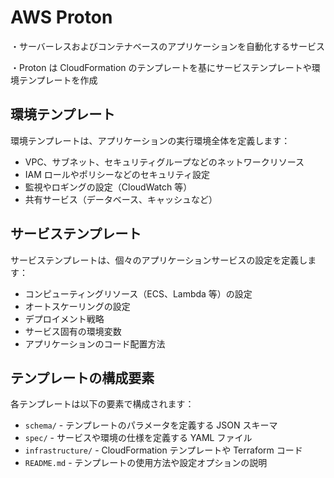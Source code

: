 # AWS Proton

・サーバーレスおよびコンテナベースのアプリケーションを自動化するサービス

・Proton は CloudFormation のテンプレートを基にサービステンプレートや環境テンプレートを作成

## 環境テンプレート

環境テンプレートは、アプリケーションの実行環境全体を定義します：

- VPC、サブネット、セキュリティグループなどのネットワークリソース
- IAM ロールやポリシーなどのセキュリティ設定
- 監視やロギングの設定（CloudWatch 等）
- 共有サービス（データベース、キャッシュなど）

## サービステンプレート

サービステンプレートは、個々のアプリケーションサービスの設定を定義します：

- コンピューティングリソース（ECS、Lambda 等）の設定
- オートスケーリングの設定
- デプロイメント戦略
- サービス固有の環境変数
- アプリケーションのコード配置方法

## テンプレートの構成要素

各テンプレートは以下の要素で構成されます：

- `schema/` - テンプレートのパラメータを定義する JSON スキーマ
- `spec/` - サービスや環境の仕様を定義する YAML ファイル
- `infrastructure/` - CloudFormation テンプレートや Terraform コード
- `README.md` - テンプレートの使用方法や設定オプションの説明
